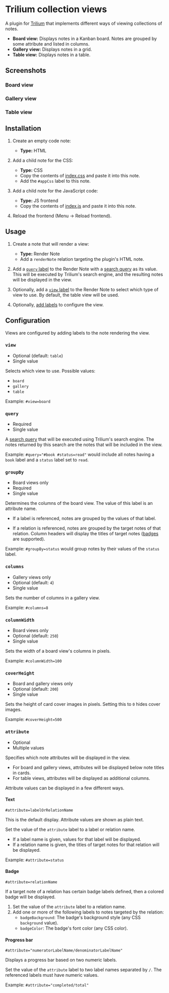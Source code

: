 # Trilium collection views

A plugin for [Trilium](https://github.com/zadam/trilium) that implements different ways of viewing collections of notes.

- **Board view:** Displays notes in a Kanban board. Notes are grouped by some attribute and listed in columns.
- **Gallery view:** Displays notes in a grid.
- **Table view:** Displays notes in a table.

## Screenshots

### Board view

### Gallery view

### Table view

## Installation

1. Create an empty code note:

   - **Type:** HTML

2. Add a child note for the CSS:

   - **Type:** CSS
   - Copy the contents of [index.css](src/index.css) and paste it into this note.
   - Add the `#appCss` label to this note.

3. Add a child note for the JavaScript code:

   - **Type:** JS frontend
   - Copy the contents of [index.js](src/index.js) and paste it into this note.

4. Reload the frontend (Menu → Reload frontend).

## Usage

1. Create a note that will render a view:

   - **Type:** Render Note
   - Add a `renderNote` relation targeting the plugin's HTML note.

2. Add a [`query` label](#query) to the Render Note with a [search query](https://github.com/zadam/trilium/wiki/Search) as its value. This will be executed by Trilium's search engine, and the resulting notes will be displayed in the view.

3. Optionally, add a [`view` label](#view) to the Render Note to select which type of view to use. By default, the table view will be used.

4. Optionally, [add labels](#configuration) to configure the view.

## Configuration

Views are configured by adding labels to the note rendering the view.

### `view`

- Optional (default: `table`)
- Single value

Selects which view to use. Possible values:

- `board`
- `gallery`
- `table`

Example: `#view=board`

### `query`

- Required
- Single value

A [search query](https://github.com/zadam/trilium/wiki/Search) that will be executed using Trilium's search engine. The notes returned by this search are the notes that will be included in the view.

Example: `#query="#book #status=read"` would include all notes having a `book` label and a `status` label set to `read`.

### `groupBy`

- Board views only
- Required
- Single value

Determines the columns of the board view. The value of this label is an attribute name.

- If a label is referenced, notes are grouped by the values of that label.

- If a relation is referenced, notes are grouped by the target notes of that relation. Column headers will display the titles of target notes ([badges](#badge) are supported).

Example: `#groupBy=status` would group notes by their values of the `status` label.

### `columns`

- Gallery views only
- Optional (default: `4`)
- Single value

Sets the number of columns in a gallery view.

Example: `#columns=8`

### `columnWidth`

- Board views only
- Optional (default: `250`)
- Single value

Sets the width of a board view's columns in pixels.

Example: `#columnWidth=100`

### `coverHeight`

- Board and gallery views only
- Optional (default: `200`)
- Single value

Sets the height of card cover images in pixels. Setting this to `0` hides cover images.

Example: `#coverHeight=500`

### `attribute`

- Optional
- Multiple values

Specifies which note attributes will be displayed in the view.

- For board and gallery views, attributes will be displayed below note titles in cards.
- For table views, attributes will be displayed as additional columns.

Attribute values can be displayed in a few different ways.

#### Text

`#attribute=labelOrRelationName`

This is the default display. Attribute values are shown as plain text.

Set the value of the `attribute` label to a label or relation name.

- If a label name is given, values for that label will be displayed.
- If a relation name is given, the titles of target notes for that relation will be displayed.

Example: `#attribute=status`

#### Badge

`#attribute=relationName`

If a target note of a relation has certain badge labels defined, then a colored badge will be displayed.

1. Set the value of the `attribute` label to a relation name.
2. Add one or more of the following labels to notes targeted by the relation:
   - `badgeBackground`: The badge's background style (any CSS `background` value).
   - `badgeColor`: The badge's font color (any CSS color).

#### Progress bar

`#attribute="numeratorLabelName/denominatorLabelName"`

Displays a progress bar based on two numeric labels.

Set the value of the `attribute` label to two label names separated by `/`. The referenced labels must have numeric values.

Example: `#attribute="completed/total"`
